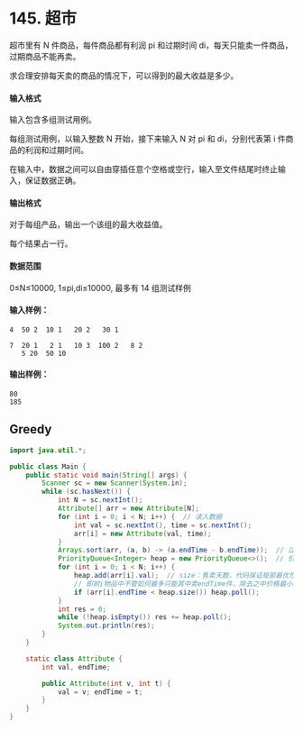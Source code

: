 # 145. 超市

超市里有 N 件商品，每件商品都有利润 pi 和过期时间 di，每天只能卖一件商品，过期商品不能再卖。

求合理安排每天卖的商品的情况下，可以得到的最大收益是多少。

#### 输入格式

输入包含多组测试用例。

每组测试用例，以输入整数 N 开始，接下来输入 N 对 pi 和 di，分别代表第 i 件商品的利润和过期时间。

在输入中，数据之间可以自由穿插任意个空格或空行，输入至文件结尾时终止输入，保证数据正确。

#### 输出格式

对于每组产品，输出一个该组的最大收益值。

每个结果占一行。

#### 数据范围

0≤N≤10000, 1≤pi,di≤10000, 最多有 14 组测试样例

#### 输入样例：

```
4  50 2  10 1   20 2   30 1

7  20 1   2 1   10 3  100 2   8 2
   5 20  50 10
```

#### 输出样例：

```
80
185
```



## Greedy

```java
import java.util.*;

public class Main {
    public static void main(String[] args) {
        Scanner sc = new Scanner(System.in);
        while (sc.hasNext()) {
            int N = sc.nextInt();
            Attribute[] arr = new Attribute[N];
            for (int i = 0; i < N; i++) {  // 读入数据
                int val = sc.nextInt(), time = sc.nextInt();
                arr[i] = new Attribute(val, time);
            }
            Arrays.sort(arr, (a, b) -> (a.endTime - b.endTime));  // 过期日期升序
            PriorityQueue<Integer> heap = new PriorityQueue<>();  // 价格最小堆
            for (int i = 0; i < N; i++) {
                heap.add(arr[i].val);  // size：售卖天数，代码保证局部最优性
                // 即前i物品中不管如何最多只能其中卖endTime件，除去之中价格最小的
                if (arr[i].endTime < heap.size()) heap.poll();
            }
            int res = 0;
            while (!heap.isEmpty()) res += heap.poll();
            System.out.println(res);
        }
    }

    static class Attribute {
        int val, endTime;

        public Attribute(int v, int t) {
            val = v; endTime = t;
        }
    }
}
```

